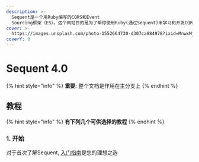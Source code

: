 ```yaml
---
description: >-
  Sequent是一个用Ruby编写的CQRS和Event
  Sourcing框架（ES）。这个网站目的是为了帮你使用Ruby(通过Sequent)来学习和开发CQRS/ES应用，Sequent聚焦在应用的领域逻辑，它与Web框架无关。你可以使用它在Rails、Sinatra或者任何你喜欢的框架。
cover: >-
  https://images.unsplash.com/photo-1552664730-d307ca884978?ixid=MnwxMjA3fDB8MHxwaG90by1wYWdlfHx8fGVufDB8fHx8&ixlib=rb-1.2.1&auto=format&fit=crop&w=2970&q=80
coverY: 0
---
```


# Sequent 4.0



{% hint style="info" %}
**重要:** 整个文档是作用在主分支上
{% endhint %}

## 教程

{% hint style="info" %}
**有下列几个可供选择的教程**
{% endhint %}

### 1. 开始

对于首次了解Sequent, [入门指南](../jie-shao/1.-ru-men-zhi-nan.md)是您的理想之选


